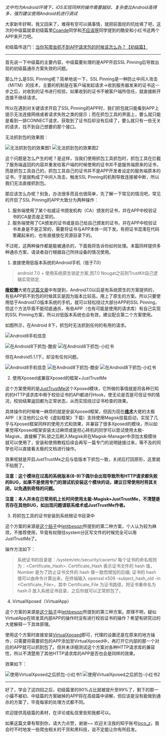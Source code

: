 *文中均为Android环境下，iOS实现同样的操作需要越狱，复杂度比Android高得多，强烈建议使用Android机进行调试*

大家新年好啊，我又回来了，难得有空可以搞事情，就把前面挖的坑给填了吧，这次的中级篇就拿初级篇里[Coande](https://www.zhihu.com/people/Coande)同学和[不应该呀](https://www.zhihu.com/people/wan-yu-chao-70)同学提到的酷安和小红书这两个APP来开刀吧。

初级篇传送门：[当你写爬虫抓不到APP请求包的时候该怎么办？【初级篇】](https://zhuanlan.zhihu.com/p/46433599)

---

首先说一下中级篇的主要内容，中级篇要处理的是APP开启SSL Pinning后导致出现的初级篇通杀方案失效的问题。

那么什么是SSL Pinning呢？简单地说一下，SSL Pinning是一种防止中间人攻击（MITM）的技术，主要的机制是在客户端发起请求->收到服务器发来的证书这一步之后，对收到的证书进行校验，如果收到的证书不被客户端所信任，就直接断开连接不继续请求。

所以在遇到对关键请求开启了SSL Pinning的APP时，我们抓包就只能看到APP上提示无法连接网络或者请求失败之类的提示；而在抓包工具的界面上，要么就只能是看到一排CONNECT请求，获取到了证书后却没有后续了，要么就只有一些无关的请求，找不到自己想要的那个接口。

无法抓到包的效果图：

![无法抓到包的效果图1](https://raw.githubusercontent.com/locoz666/spider-article/master/%E5%BD%93%E4%BD%A0%E5%86%99%E7%88%AC%E8%99%AB%E6%8A%93%E4%B8%8D%E5%88%B0APP%E8%AF%B7%E6%B1%82%E5%8C%85%E7%9A%84%E6%97%B6%E5%80%99%E8%AF%A5%E6%80%8E%E4%B9%88%E5%8A%9E%EF%BC%9F%E3%80%90%E4%B8%AD%E7%BA%A7%E7%AF%87%E3%80%91/assets/1.png)
![无法抓到包的效果图2](https://raw.githubusercontent.com/locoz666/spider-article/master/%E5%BD%93%E4%BD%A0%E5%86%99%E7%88%AC%E8%99%AB%E6%8A%93%E4%B8%8D%E5%88%B0APP%E8%AF%B7%E6%B1%82%E5%8C%85%E7%9A%84%E6%97%B6%E5%80%99%E8%AF%A5%E6%80%8E%E4%B9%88%E5%8A%9E%EF%BC%9F%E3%80%90%E4%B8%AD%E7%BA%A7%E7%AF%87%E3%80%91/assets/2.png)

这个问题是怎么产生的呢？是这样，当我们使用抓包工具抓包时，抓包工具在拦截了服务端返回的内容并重发给客户端的时候使用的证书并不是服务端原来的证书，而是抓包工具自己的，抓包工具自己的证书并不是APP开发者设定的服务端原本的证书，于是就构成了中间人攻击，触发SSL Pinning的机制导致连接被中断，所以我们无法直接抓到包。

那应该怎么办呢？别急，办法很多而且也很简单，先了解一下常见的情况吧，常见的开启了SSL Pinning的APP大致分为两种操作：

1. 服务端使用了某个权威证书颁发机构（CA）颁发的证书，并在APP中校验证书的CA是否是正常的。
2. 服务端使用了CA颁发的证书或是自己给自己颁发的证书，并在APP中校验证书本身是不是正常的，需要将证书与APP本体一同下发。有把证书混淆在代码里藏起来的，也有直接放在资源目录下的。

不过呢，这两种操作都是能被通杀的，下面我将告诉你如何处理。本篇同样提供多种通杀方案，请读者自行根据自己所持设备的情况使用。

1. 直接使用低版本系统的Android手机（低于7.0）

> android 7.0 + 使用系统原生锁定方案,而7.0 Nougat之前则TrustKit自己逻辑实现锁定.

[**瘦蛟舞**](https://github.com/WooyunDota)大佬在[这篇文章](https://github.com/WooyunDota/DroidDrops/blob/6b3008bd409d539775b627ab49580035d8524eb0/2018/SSL.Pinning.Practice.md)中有提到，Android7.0以后是有系统原生的方案提供的，有些APP抓不到包的时候其实是因为版本比较高，用上了原生的方案。所以只要使用低于Android7.0版本系统的手机，就可以轻松绕过大部分APP的SSL Pinning，但这个方法毕竟不能彻底通杀，有些APP（也有可能是使用的请求库）有自己实现的SSL Pinning方案，所以对低版本系统也会有效，建议配合第二个方案使用。

如图所示，在Android 8下，抓包时无法抓到任何的有用的请求。

![Android8手机信息](https://raw.githubusercontent.com/locoz666/spider-article/master/%E5%BD%93%E4%BD%A0%E5%86%99%E7%88%AC%E8%99%AB%E6%8A%93%E4%B8%8D%E5%88%B0APP%E8%AF%B7%E6%B1%82%E5%8C%85%E7%9A%84%E6%97%B6%E5%80%99%E8%AF%A5%E6%80%8E%E4%B9%88%E5%8A%9E%EF%BC%9F%E3%80%90%E4%B8%AD%E7%BA%A7%E7%AF%87%E3%80%91/assets/3.jpg)

![在Android8下抓包-酷安](https://raw.githubusercontent.com/locoz666/spider-article/master/%E5%BD%93%E4%BD%A0%E5%86%99%E7%88%AC%E8%99%AB%E6%8A%93%E4%B8%8D%E5%88%B0APP%E8%AF%B7%E6%B1%82%E5%8C%85%E7%9A%84%E6%97%B6%E5%80%99%E8%AF%A5%E6%80%8E%E4%B9%88%E5%8A%9E%EF%BC%9F%E3%80%90%E4%B8%AD%E7%BA%A7%E7%AF%87%E3%80%91/assets/4.png)
![在Android8下抓包-小红书](https://raw.githubusercontent.com/locoz666/spider-article/master/%E5%BD%93%E4%BD%A0%E5%86%99%E7%88%AC%E8%99%AB%E6%8A%93%E4%B8%8D%E5%88%B0APP%E8%AF%B7%E6%B1%82%E5%8C%85%E7%9A%84%E6%97%B6%E5%80%99%E8%AF%A5%E6%80%8E%E4%B9%88%E5%8A%9E%EF%BC%9F%E3%80%90%E4%B8%AD%E7%BA%A7%E7%AF%87%E3%80%91/assets/5.png)

但在Android5.1.1下，却没有任何问题。

![Android8手机信息](https://raw.githubusercontent.com/locoz666/spider-article/master/%E5%BD%93%E4%BD%A0%E5%86%99%E7%88%AC%E8%99%AB%E6%8A%93%E4%B8%8D%E5%88%B0APP%E8%AF%B7%E6%B1%82%E5%8C%85%E7%9A%84%E6%97%B6%E5%80%99%E8%AF%A5%E6%80%8E%E4%B9%88%E5%8A%9E%EF%BC%9F%E3%80%90%E4%B8%AD%E7%BA%A7%E7%AF%87%E3%80%91/assets/6.jpg)
![在Android8下抓包-酷安](https://raw.githubusercontent.com/locoz666/spider-article/master/%E5%BD%93%E4%BD%A0%E5%86%99%E7%88%AC%E8%99%AB%E6%8A%93%E4%B8%8D%E5%88%B0APP%E8%AF%B7%E6%B1%82%E5%8C%85%E7%9A%84%E6%97%B6%E5%80%99%E8%AF%A5%E6%80%8E%E4%B9%88%E5%8A%9E%EF%BC%9F%E3%80%90%E4%B8%AD%E7%BA%A7%E7%AF%87%E3%80%91/assets/7.png)
![在Android8下抓包-小红书](https://raw.githubusercontent.com/locoz666/spider-article/master/%E5%BD%93%E4%BD%A0%E5%86%99%E7%88%AC%E8%99%AB%E6%8A%93%E4%B8%8D%E5%88%B0APP%E8%AF%B7%E6%B1%82%E5%8C%85%E7%9A%84%E6%97%B6%E5%80%99%E8%AF%A5%E6%80%8E%E4%B9%88%E5%8A%9E%EF%BC%9F%E3%80%90%E4%B8%AD%E7%BA%A7%E7%AF%87%E3%80%91/assets/8.png)

2. 使用Xposed或兼容Xposed的框架+JustTrustMe

这个方案使用的是[JustTrustMe](https://github.com/Fuzion24/JustTrustMe)这个Xposed模块，它所做的事情就是将各种已知的的HTTP请求库中用于校验证书的API都进行Hook，使无论是否是可信证书的情况，校验结果返回都为正常状态，从而实现绕过证书检查的效果。

具体操作的时候唯一麻烦的就是安装Xposed框架，但因为现在[**维术**](https://github.com/tiann)大佬的太极APP（关注他的公众号《虚拟框架》下载）支持使用Magisk挂载启动，实现了几乎与Xposed框架同样的使用方式和效果，并兼容了很多Xposed的模块，所以如果觉得Xposed框架安装太过麻烦或是担心砖机的同学可以尝试使用太极-Magisk，直接解了BL锁之后刷入Magisk并在Magisk-Manager中添加太极模块就可以使用了，安装和使用教程后续会再写一篇专门的说明链接过来，等不及的同学也可以直接看太极的文档进行操作。

效果呢就是开启JustTrustMe之后与低版本下抓包一致，关闭后打回原形，这里就不贴图了。

**注意：这个模块在过高的系统版本(8-9)下偶尔会出现导致所有HTTP请求都失败的BUG，如果不是使用专门的测试机安装这个模块的话，建议日常使用时将其关闭，以免遇到奇怪的问题。**

**注意：本人并未在日常用机上长时间使用太极-Magisk+JustTrustMe，不清楚是否存在其他BUG，如出现问题请联系维术或JustTrustMe作者。**

3. 将抓包工具的证书安装到系统根证书目录中

这个方案的来源是[这个贴子](https://www.v2ex.com/t/528852)中[letitbesqzr](https://www.v2ex.com/member/letitbesqzr)所提到的第二种方案，个人认为较为麻烦，不推荐使用，毕竟有权限往system分区写文件的时候完全可以用JustTrustMe了。

操作方法如下：

> 系统证书的目录是：/system/etc/security/cacerts/
> 每个证书的命名规则为：<Certificate_Hash>.<Number>
> Certificate_Hash 表示证书文件的 hash 值，Number 是为了防止证书文件的 hash 值一致而增加的后缀;
> 证书的 hash 值可以由命令计算出来，在终端输入 openssl x509 -subject_hash_old -in <Certificate_File>，其中 Certificate_File 为证书路径，将证书重命名为 hash.0 放入系统证书目录，之后你就可以正常抓包了。

4. VirtualXposed（VirtualApp）

这个方案的来源是[这个贴子](https://www.v2ex.com/t/528852)中[letitbesqzr](https://www.v2ex.com/member/letitbesqzr)所提到的第三种方案。原理不明，疑似VirtualApp在转发其内部APP的操作时没有进行校验证书的操作？希望有研究过的大佬解释一下具体原理。

使用这个方案时直接安装[VirtualXposed](https://github.com/android-hacker/VirtualXposed)即可，代理的设置还是在原来的地方操作，只需要将需要抓包的APP添加至VirtualXposed中，再打开它内部的那一个对应的APP就可以抓到包了。但并未详细测试这个方案对各种HTTP请求库的兼容性，所以不清楚用了其他HTTP请求库的APP是否也会是同样的效果。

效果如下：

![使用VirtualXposed之后抓包-小红书1](https://raw.githubusercontent.com/locoz666/spider-article/master/%E5%BD%93%E4%BD%A0%E5%86%99%E7%88%AC%E8%99%AB%E6%8A%93%E4%B8%8D%E5%88%B0APP%E8%AF%B7%E6%B1%82%E5%8C%85%E7%9A%84%E6%97%B6%E5%80%99%E8%AF%A5%E6%80%8E%E4%B9%88%E5%8A%9E%EF%BC%9F%E3%80%90%E4%B8%AD%E7%BA%A7%E7%AF%87%E3%80%91/assets/9.png)
![使用VirtualXposed之后抓包-小红书2](https://raw.githubusercontent.com/locoz666/spider-article/master/%E5%BD%93%E4%BD%A0%E5%86%99%E7%88%AC%E8%99%AB%E6%8A%93%E4%B8%8D%E5%88%B0APP%E8%AF%B7%E6%B1%82%E5%8C%85%E7%9A%84%E6%97%B6%E5%80%99%E8%AF%A5%E6%80%8E%E4%B9%88%E5%8A%9E%EF%BC%9F%E3%80%90%E4%B8%AD%E7%BA%A7%E7%AF%87%E3%80%91/assets/10.png)

---

好了，学会了这四招之后，初级篇里的90%占比就被提升至99%了，剩下的那一小撮不被初、中级篇的方案破掉的APP将在高级篇中讲解，但应该是没有能做到通杀的方案了，毕竟每家的处理方式都不同。

欢迎提供高级篇的素材，在评论或私信里告知我都可以。

如果这篇文章有帮到你，请大力点赞，谢谢~~ 欢迎关注我的知乎账号[loco_z](https://www.zhihu.com/people/loco_z)，我会时不时地发一些爬虫相关的干货和黑科技，说不定能让你有所启发。